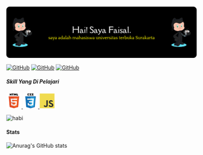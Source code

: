 ![faisal](img/github-header-banner.png)

[![GitHub](https://img.shields.io/badge/GitHub-100000?style=for-the-badge&logo=github&logoColor=white)](https://github.com/FAISALHANAFI14)
[![GitHub](https://img.shields.io/badge/Instagram-100000?style=for-the-badge&logo=instagram&logoColor=white)](https://instagram.com/hnfi_1406)
[![GitHub](https://img.shields.io/badge/ibrahimnaja19@gmail.com-100000?style=for-the-badge&logo=gmail&logoColor=lighblue)](https://mail.google.com/mail/u/0/#search/ibrahim+naja19%40gmail.com)

##### Skill Yang Di Pelajari

<p >
    <a href="https://www.w3.org/html/" target="_blank"> <img
            src="https://raw.githubusercontent.com/devicons/devicon/master/icons/html5/html5-original-wordmark.svg"
            alt="html5" width="40" height="40" /> </a>
    <a href="https://www.w3schools.com/css/" target="_blank"> <img
            src="https://raw.githubusercontent.com/devicons/devicon/master/icons/css3/css3-original-wordmark.svg"
            alt="css3" width="40" height="40" /> 
            </a>
    <a href="https://developer.mozilla.org/en-US/docs/Web/JavaScript" target="_blank"> <img
            src="https://raw.githubusercontent.com/devicons/devicon/master/icons/javascript/javascript-original.svg"
            alt="javascript" width="40" height="40" /> </a>
</p>

![habi](https://media4.giphy.com/media/v1.Y2lkPTc5MGI3NjExbGZtNnRtYXd2ZHFiNjNzMnVuaWlja2l3dGt6bG14dXBhMTA5dXRwZSZlcD12MV9pbnRlcm5hbF9naWZfYnlfaWQmY3Q9cw/PS8myGd5ItNfBfitEp/giphy.gif)

#### Stats

![Anurag's GitHub stats](https://github-readme-stats.vercel.app/api?username=FAISALHANAFI14&show_icons=true&theme=highcontrast)

